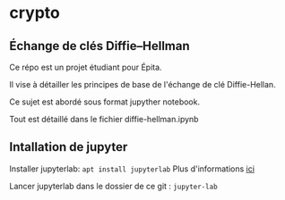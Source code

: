 # crypto
## Échange de clés Diffie–Hellman

Ce répo est un projet étudiant pour Épita.

Il vise à détailler les principes de base de l'échange de clé Diffie-Hellan.

Ce sujet est abordé sous format jupyther notebook.

Tout est détaillé dans le fichier diffie-hellman.ipynb

## Intallation de jupyter

Installer jupyterlab:
`apt install jupyterlab`
Plus d'informations [ici](https://jupyter.org/install)

Lancer jupyterlab dans le dossier de ce git :
`jupyter-lab`
